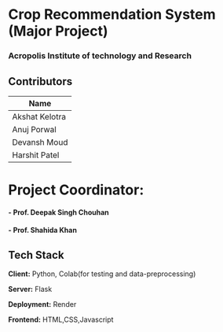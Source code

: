 # Crop Recommendation System (Major Project)
### Acropolis Institute of technology and Research


## Contributors

| Name  
| ------------- |
| Akshat Kelotra  | 
| Anuj Porwal  |
| Devansh Moud  | 
| Harshit Patel  | 


# Project Coordinator:
#### - **Prof. Deepak Singh Chouhan**
#### - **Prof. Shahida Khan**

## Tech Stack

**Client:** Python, Colab(for testing and data-preprocessing)

**Server:** Flask

**Deployment:** Render

**Frontend:** HTML,CSS,Javascript


